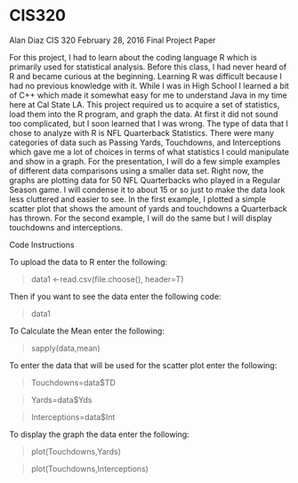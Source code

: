 # CIS320
Alan Diaz 
CIS 320 
February 28, 2016 
Final Project Paper 

For this project, I had to learn about the coding language R which is primarily used for statistical analysis. Before this class, I had never heard of R and became curious at the beginning. Learning R was difficult because I had no previous knowledge with it. While I was in High School I learned a bit of C++ which made it somewhat easy for me to understand Java in my time here at Cal State LA. This project required us to acquire a set of statistics, load them into the R program, and graph the data. At first it did not sound too complicated, but I soon learned that I was wrong. 
The type of data that I chose to analyze with R is NFL Quarterback Statistics. There were many categories of data such as Passing Yards, Touchdowns, and Interceptions which gave me a lot of choices in terms of what statistics I could manipulate and show in a graph.
For the presentation, I will do a few simple examples of different data comparisons using a smaller data set. Right now, the graphs are plotting data for 50 NFL Quarterbacks who played in a Regular Season game. I will condense it to about 15 or so just to make the data look less cluttered and easier to see. In the first example, I plotted a simple scatter plot that shows the amount of yards and touchdowns a Quarterback has thrown. For the second example, I will do the same but I will display touchdowns and interceptions. 

Code Instructions

To upload the data to R enter the following:

> data1 <-read.csv(file.choose(), header=T)

Then if you want to see the data enter the following code:

> data1

To Calculate the Mean enter the following:

>sapply(data,mean)

To enter the data that will be used for the scatter plot enter the following:

>Touchdowns=data$TD

>Yards=data$Yds

>Interceptions=data$Int

To display the graph the data enter the following:

>plot(Touchdowns,Yards)

>plot(Touchdowns,Interceptions)
